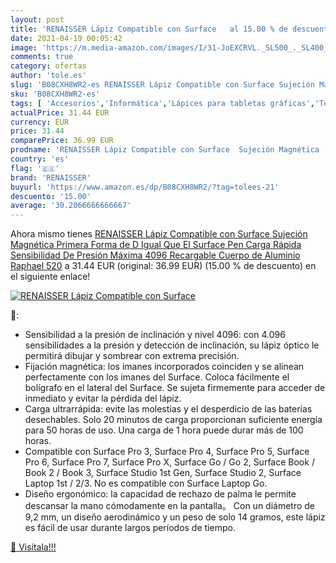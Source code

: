 ```yaml
---
layout: post
title: 'RENAISSER Lápiz Compatible con Surface   al 15.00 % de descuento'
date: 2021-04-19 00:05:42
image: 'https://m.media-amazon.com/images/I/31-JoEXCRVL._SL500_._SL400_.jpg'
comments: true
category: ofertas
author: 'tole.es'
slug: 'B08CXH8WR2-es RENAISSER Lápiz Compatible con Surface Sujeción Magnética...'
sku: 'B08CXH8WR2-es'
tags: [ 'Accesorios','Informática','Lápices para tabletas gráficas','Teclados, ratones y periféricos de entrada','lápiz','renaisser', ]
actualPrice: 31.44 EUR
currency: EUR
price: 31.44
comparePrice: 36.99 EUR
prodname: 'RENAISSER Lápiz Compatible con Surface  Sujeción Magnética  Primera Forma de D Igual Que El Surface Pen  Carga Rápida  Sensibilidad De Presión Máxima 4096  Recargable  Cuerpo de Aluminio  Raphael 520'
country: 'es'
flag: '🇪🇸'
brand: 'RENAISSER'
buyurl: 'https://www.amazon.es/dp/B08CXH8WR2/?tag=tolees-21'
descuento: '15.00'
average: '30.2066666666667'
---
```


Ahora mismo tienes [RENAISSER Lápiz Compatible con Surface  Sujeción Magnética  Primera Forma de D Igual Que El Surface Pen  Carga Rápida  Sensibilidad De Presión Máxima 4096  Recargable  Cuerpo de Aluminio  Raphael 520](https://www.amazon.es/dp/B08CXH8WR2/?tag=tolees-21) a 31.44 EUR (original: 36.99 EUR) (15.00 %  de descuento) en el siguiente enlace!

[![RENAISSER Lápiz Compatible con Surface  ](https://m.media-amazon.com/images/I/31-JoEXCRVL._SL500_._SL400_.jpg)](https://www.amazon.es/dp/B08CXH8WR2/?tag=tolees-21)

🔎:

- Sensibilidad a la presión de inclinación y nivel 4096: con 4.096 sensibilidades a la presión y detección de inclinación, su lápiz óptico le permitirá dibujar y sombrear con extrema precisión.
- Fijación magnética: los imanes incorporados coinciden y se alinean perfectamente con los imanes del Surface. Coloca fácilmente el bolígrafo en el lateral del Surface. Se sujeta firmemente para acceder de inmediato y evitar la pérdida del lápiz.
- Carga ultrarrápida: evite las molestias y el desperdicio de las baterías desechables. Solo 20 minutos de carga proporcionan suficiente energía para 50 horas de uso. Una carga de 1 hora puede durar más de 100 horas.
- Compatible con Surface Pro 3, Surface Pro 4, Surface Pro 5, Surface Pro 6, Surface Pro 7, Surface Pro X, Surface Go / Go 2, Surface Book / Book 2 / Book 3, Surface Studio 1st Gen, Surface Studio 2, Surface Laptop 1st / 2/3. No es compatible con Surface Laptop Go.
- Diseño ergonómico: la capacidad de rechazo de palma le permite descansar la mano cómodamente en la pantalla。 Con un diámetro de 9,2 mm, un diseño aerodinámico y un peso de solo 14 gramos, este lápiz es fácil de usar durante largos períodos de tiempo.

[🛒 Visítala!!!](https://www.amazon.es/dp/B08CXH8WR2/?tag=tolees-21)
